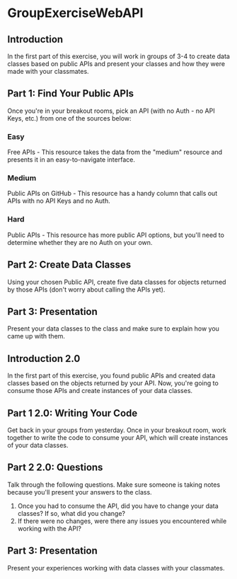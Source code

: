 # GroupExerciseWebAPI

## Introduction
In the first part of this exercise, you will work in groups of 3-4 to create data classes based on public APIs and present your classes and how they were made with your classmates.

## Part 1: Find Your Public APIs
Once you're in your breakout rooms, pick an API (with no Auth - no API Keys, etc.) from one of the sources below:

### Easy
Free APIs - This resource takes the data from the "medium" resource and presents it in an easy-to-navigate interface.

### Medium
Public APIs on GitHub - This resource has a handy column that calls out APIs with no API Keys and no Auth.

### Hard
Public APIs - This resource has more public API options, but you'll need to determine whether they are no Auth on your own.

## Part 2: Create Data Classes
Using your chosen Public API, create five data classes for objects returned by those APIs (don't worry about calling the APIs yet).

## Part 3: Presentation
Present your data classes to the class and make sure to explain how you came up with them.

## Introduction 2.0
In the first part of this exercise, you found public APIs and created data classes based on the objects returned by your API. Now, you're going to consume those APIs and create instances of your data classes.

## Part 1 2.0: Writing Your Code 
Get back in your groups from yesterday. Once in your breakout room, work together to write the code to consume your API, which will create instances of your data classes.

## Part 2 2.0: Questions
Talk through the following questions. Make sure someone is taking notes because you'll present your answers to the class.

1. Once you had to consume the API, did you have to change your data classes? If so, what did you change?
2. If there were no changes, were there any issues you encountered while working with the API?
## Part 3: Presentation
Present your experiences working with data classes with your classmates.